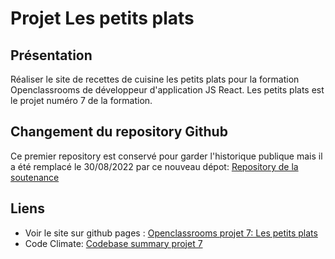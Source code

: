 # Projet Les petits plats

## Présentation

Réaliser le site de recettes de cuisine les petits plats pour la formation Openclassrooms de développeur d'application JS React. Les petits plats est le projet numéro 7 de la formation.

## Changement du repository Github

Ce premier repository est conservé pour garder l'historique publique mais il a été remplacé le 30/08/2022 par ce nouveau dépot: [Repository de la soutenance](https://github.com/SFERRER-DEV/projet-7-petits-plats)

## Liens

- Voir le site sur github pages : [Openclassrooms projet 7: Les petits plats](https://sferrer-dev.github.io/projet-7/index.html)
- Code Climate: [Codebase summary projet 7](https://codeclimate.com/github/SFERRER-DEV/projet-7)
